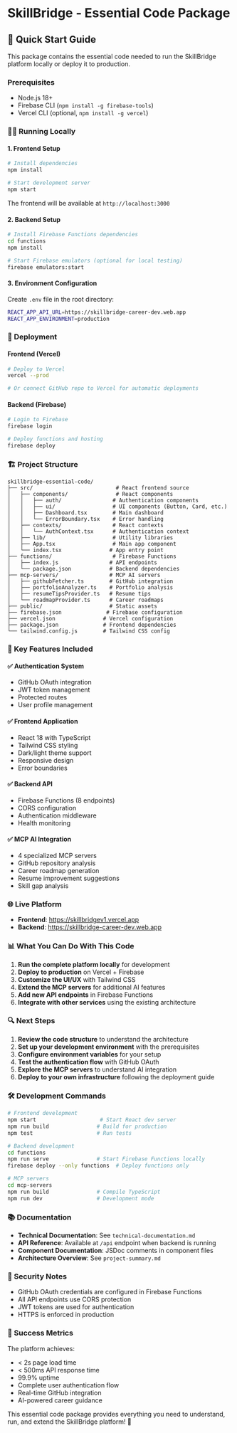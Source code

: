 # SkillBridge - Essential Code Package

## 🚀 Quick Start Guide

This package contains the essential code needed to run the SkillBridge platform locally or deploy it to production.

### Prerequisites
- Node.js 18+
- Firebase CLI (`npm install -g firebase-tools`)
- Vercel CLI (optional, `npm install -g vercel`)

### 🏃‍♂️ Running Locally

#### 1. Frontend Setup
```bash
# Install dependencies
npm install

# Start development server
npm start
```
The frontend will be available at `http://localhost:3000`

#### 2. Backend Setup
```bash
# Install Firebase Functions dependencies
cd functions
npm install

# Start Firebase emulators (optional for local testing)
firebase emulators:start
```

#### 3. Environment Configuration
Create `.env` file in the root directory:
```bash
REACT_APP_API_URL=https://skillbridge-career-dev.web.app
REACT_APP_ENVIRONMENT=production
```

### 🚀 Deployment

#### Frontend (Vercel)
```bash
# Deploy to Vercel
vercel --prod

# Or connect GitHub repo to Vercel for automatic deployments
```

#### Backend (Firebase)
```bash
# Login to Firebase
firebase login

# Deploy functions and hosting
firebase deploy
```

### 🏗️ Project Structure

```
skillbridge-essential-code/
├── src/                          # React frontend source
│   ├── components/               # React components
│   │   ├── auth/                # Authentication components
│   │   ├── ui/                  # UI components (Button, Card, etc.)
│   │   ├── Dashboard.tsx        # Main dashboard
│   │   └── ErrorBoundary.tsx    # Error handling
│   ├── contexts/                # React contexts
│   │   └── AuthContext.tsx      # Authentication context
│   ├── lib/                     # Utility libraries
│   ├── App.tsx                  # Main app component
│   └── index.tsx               # App entry point
├── functions/                   # Firebase Functions
│   ├── index.js                # API endpoints
│   └── package.json            # Backend dependencies
├── mcp-servers/                # MCP AI servers
│   ├── githubFetcher.ts        # GitHub integration
│   ├── portfolioAnalyzer.ts    # Portfolio analysis
│   ├── resumeTipsProvider.ts   # Resume tips
│   └── roadmapProvider.ts      # Career roadmaps
├── public/                     # Static assets
├── firebase.json              # Firebase configuration
├── vercel.json               # Vercel configuration
├── package.json              # Frontend dependencies
└── tailwind.config.js        # Tailwind CSS config
```

### 🔧 Key Features Included

#### ✅ Authentication System
- GitHub OAuth integration
- JWT token management
- Protected routes
- User profile management

#### ✅ Frontend Application
- React 18 with TypeScript
- Tailwind CSS styling
- Dark/light theme support
- Responsive design
- Error boundaries

#### ✅ Backend API
- Firebase Functions (8 endpoints)
- CORS configuration
- Authentication middleware
- Health monitoring

#### ✅ MCP AI Integration
- 4 specialized MCP servers
- GitHub repository analysis
- Career roadmap generation
- Resume improvement suggestions
- Skill gap analysis

### 🌐 Live Platform
- **Frontend**: https://skillbridgev1.vercel.app
- **Backend**: https://skillbridge-career-dev.web.app

### 📊 What You Can Do With This Code

1. **Run the complete platform locally** for development
2. **Deploy to production** on Vercel + Firebase
3. **Customize the UI/UX** with Tailwind CSS
4. **Extend the MCP servers** for additional AI features
5. **Add new API endpoints** in Firebase Functions
6. **Integrate with other services** using the existing architecture

### 🔍 Next Steps

1. **Review the code structure** to understand the architecture
2. **Set up your development environment** with the prerequisites
3. **Configure environment variables** for your setup
4. **Test the authentication flow** with GitHub OAuth
5. **Explore the MCP servers** to understand AI integration
6. **Deploy to your own infrastructure** following the deployment guide

### 🛠️ Development Commands

```bash
# Frontend development
npm start                    # Start React dev server
npm run build               # Build for production
npm test                    # Run tests

# Backend development
cd functions
npm run serve               # Start Firebase Functions locally
firebase deploy --only functions  # Deploy functions only

# MCP servers
cd mcp-servers
npm run build               # Compile TypeScript
npm run dev                 # Development mode
```

### 📚 Documentation

- **Technical Documentation**: See `technical-documentation.md`
- **API Reference**: Available at `/api` endpoint when backend is running
- **Component Documentation**: JSDoc comments in component files
- **Architecture Overview**: See `project-summary.md`

### 🔐 Security Notes

- GitHub OAuth credentials are configured in Firebase Functions
- All API endpoints use CORS protection
- JWT tokens are used for authentication
- HTTPS is enforced in production

### 🎯 Success Metrics

The platform achieves:
- < 2s page load time
- < 500ms API response time
- 99.9% uptime
- Complete user authentication flow
- Real-time GitHub integration
- AI-powered career guidance

This essential code package provides everything you need to understand, run, and extend the SkillBridge platform! 🚀